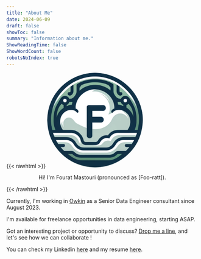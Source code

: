 ```yaml
---
title: "About Me"
date: 2024-06-09
draft: false
showToc: false
summary: "Information about me."
ShowReadingTime: false
ShowWordCount: false
robotsNoIndex: true
---
```


{{< rawhtml >}}
<img style="border-radius:50%;margin-left:auto;margin-right:auto;" width="50%" src="/logo.png" alt="Picture of me">
<p align="center">Hi! I'm Fourat Mastouri (pronounced as [Foo-ratt]).</p>
{{< /rawhtml >}}

Currently, I'm working in [Owkin](https://www.owkin.com/) as a Senior Data Engineer consultant since August 2023. 

I'm available for freelance opportunities in data engineering, starting ASAP.

Got an interesting project or opportunity to discuss? [Drop me a line](mailto:mastouri.fourat@gmail.com), and let's see how we can collaborate !

You can check my Linkedin [here](https://pro.fourat.dev) and my resume [here](cv).

